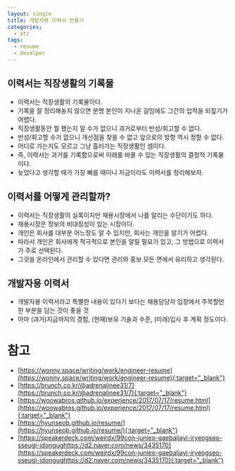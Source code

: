 ```yaml
---
layout: single
title: 개발자용 이력서 만들기
categories: 
  - etc
tags: 
  - resume
  - develper
---
```


## 이력서는 직장생활의 기록물
- 이력서는 직장생활의 기록물이다.
- 기록을 잘 정리해놓지 않으면 분명 본인이 지나온 길임에도 그간의 업적을 되짚기가 어렵다.
- 직장생활동안 뭘 했는지 알 수가 없으니 과거로부터 반성/회고할 수 없다.
- 반성/회고할 수가 없으니 개선점을 찾을 수 없고 앞으로의 방향 역시 정할 수 없다.
- 어디로 가는지도 모르고 그냥 흘러가는 직장생활인 셈이다.
- 즉, 이력서는 과거를 기록함으로써 미래를 바꿀 수 있는 직장생활의 결정적 기록물이다.
- 늦었다고 생각할 때가 가장 빠를 때이니 지금이라도 이력서를 정리해보자.

## 이력서를 어떻게 관리할까?
- 이력서는 직장생활의 실록이지만 채용시장에서 나를 알리는 수단이기도 하다.
- 채용시장은 정보의 비대칭성이 있는 시장이다.
- 개인은 회사를 대부분 어느정도 알 수 있지만, 회사는 개인을 알기가 어렵다.
- 따라서 개인은 회사에게 적극적으로 본인을 알릴 필요가 있고, 그 방법으로 이력서가 주로 선택된다.
- 그것을 온라인에서 관리할 수 있다면 관리와 홍보 모든 면에서 유리하고 생각된다.

## 개발자용 이력서
- 개발자용 이력서라고 특별한 내용이 있다기 보다는 채용담당자 입장에서 주목할만한 부분을 담는 것이 좋을 것
- 아마 (과거)지금까지의 경험, (현재)보유 기술과 수준, (미래)입사 후 계획 정도이다.

## 

# 참고
- [https://wonny.space/writing/work/engineer-resume](https://wonny.space/writing/work/engineer-resume){:target="_blank"}
- [https://brunch.co.kr/@adrenalinee31/7](https://brunch.co.kr/@adrenalinee31/7){:target="_blank"}
- [https://woowabros.github.io/experience/2017/07/17/resume.html](https://woowabros.github.io/experience/2017/07/17/resume.html){:target="_blank"}
- [https://hyunseob.github.io/resume/](https://hyunseob.github.io/resume/){:target="_blank"}
- [https://speakerdeck.com/weirdx/99con-junieo-gaebaljayi-iryeogseo-sseugi-idongughttps://d2.naver.com/news/3435170](https://speakerdeck.com/weirdx/99con-junieo-gaebaljayi-iryeogseo-sseugi-idongughttps://d2.naver.com/news/3435170){:target="_blank"}